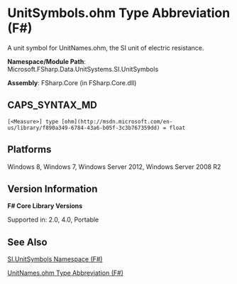 # UnitSymbols.ohm Type Abbreviation (F#)

A unit symbol for UnitNames.ohm, the SI unit of electric resistance.

**Namespace/Module Path**: Microsoft.FSharp.Data.UnitSystems.SI.UnitSymbols

**Assembly**: FSharp.Core (in FSharp.Core.dll)


## CAPS_SYNTAX_MD

```
[<Measure>] type [ohm](http://msdn.microsoft.com/en-us/library/f890a349-6784-43a6-b05f-3c3b767359dd) = float
```

## Platforms
Windows 8, Windows 7, Windows Server 2012, Windows Server 2008 R2


## Version Information
**F# Core Library Versions**

Supported in: 2.0, 4.0, Portable




## See Also
[SI.UnitSymbols Namespace &#40;F&#35;&#41;](SI.UnitSymbols+Namespace+%28F%23%29.md)

[UnitNames.ohm Type Abbreviation &#40;F&#35;&#41;](UnitNames.ohm+Type+Abbreviation+%28F%23%29.md)

